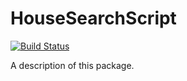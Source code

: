# HouseSearchScript
[![Build Status](https://travis-ci.org/kevcodex/HouseScript.svg?branch=master)](https://travis-ci.org/kevcodex/HouseScript)

A description of this package.
